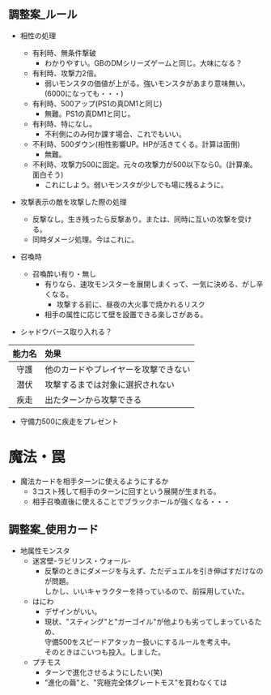 ## 調整案_ルール
- 相性の処理
  - 有利時、無条件撃破
    - わかりやすい。GBのDMシリーズゲームと同じ。大味になる？
  - 有利時、攻撃力2倍。
    - 弱いモンスタの価値が上がる。強いモンスタがあまり意味無い。(6000になっても・・・)
  - 有利時、500アップ(PS1の真DM1と同じ)
    - 無難。PS1の真DM1と同じ。
  - 有利時、特になし。
    - 不利側にのみ何か課す場合、これでもいい。
  - 不利時、500ダウン(相性影響UP。HPが活きてくる。計算は面倒)
    - 無難。
  - 不利時、攻撃力500に固定。元々の攻撃力が500以下なら0。(計算楽。面白そう)
    - これにしよう。弱いモンスタが少しでも場に残るように。

- 攻撃表示の敵を攻撃した際の処理
  - 反撃なし。生き残ったら反撃あり。または、同時に互いの攻撃を受ける。
  - 同時ダメージ処理。今はこれに。

- 召喚時
  - 召喚酔い有り・無し
    - 有りなら、速攻モンスターを展開しまくって、一気に決める、がし辛くなる。
      - 攻撃する前に、昼夜の大火事で焼かれるリスク
    - 相手の属性に応じて壁を設置できる楽しさがある。
      
- シャドウバース取り入れる？

| 能力名   | 効果
|:-:       |:--
| 守護     |	他のカードやプレイヤーを攻撃できない
| 潜伏     |	攻撃するまでは対象に選択されない
| 疾走     |	出たターンから攻撃できる
  - 守備力500に疾走をプレゼント

# 魔法・罠
- 魔法カードを相手ターンに使えるようにするか
  - 3コスト残して相手のターンに回すという展開が生まれる。
  - 相手召喚直後に使えることでブラックホールが強くなる・・・

## 調整案_使用カード
- 地属性モンスタ
  - 迷宮壁-ラビリンス・ウォール-
    - 反撃のときにダメージを与えず、ただデュエルを引き伸ばすだけなのが問題。  
      しかし、いいキャラクターを持っているので、前採用していた。
  - はにわ
    - デザインがいい。
    - 現状、"スティング"と"ガーゴイル"が他よりも劣ってしまっているため、  
      守備500をスピードアタッカー扱いにするルールを考え中。  
      そのときはこいつも投入。しました。
  - プチモス
    - ターンで進化させるようにしたい(笑)
    - "進化の繭"と、"究極完全体グレートモス"を買わなくては